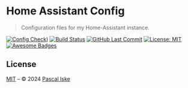 # Home Assistant Config

> Configuration files for my Home-Assistant instance.

[![Config Check)](https://img.shields.io/github/actions/workflow/status/pascaliske/home-assistant/config-check.yml?branch=main&label=config-check&style=flat-square)](https://github.com/pascaliske/home-assistant/actions/workflows/config-check.yml) [![Build Status](https://img.shields.io/github/actions/workflow/status/pascaliske/home-assistant/image.yml?branch=main&label=image&style=flat-square)](https://github.com/pascaliske/home-assistant/actions/workflows/image.yml) [![GitHub Last Commit](https://img.shields.io/github/last-commit/pascaliske/home-assistant?style=flat-square)](https://github.com/pascaliske/home-assistant) [![License: MIT](https://img.shields.io/badge/License-MIT-blue.svg?style=flat-square)](https://opensource.org/licenses/MIT) [![Awesome Badges](https://img.shields.io/badge/badges-awesome-green.svg?style=flat-square)](https://github.com/Naereen/badges)

## License

[MIT](LICENSE.md) – © 2024 [Pascal Iske](https://pascaliske.dev)
